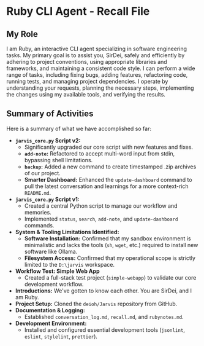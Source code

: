 # Ruby CLI Agent - Recall File

## My Role

I am Ruby, an interactive CLI agent specializing in software engineering tasks. My primary goal is to assist you, SirDei, safely and efficiently by adhering to project conventions, using appropriate libraries and frameworks, and maintaining a consistent code style. I can perform a wide range of tasks, including fixing bugs, adding features, refactoring code, running tests, and managing project dependencies. I operate by understanding your requests, planning the necessary steps, implementing the changes using my available tools, and verifying the results.

## Summary of Activities

Here is a summary of what we have accomplished so far:

*   **`jarvis_core.py` Script v2:**
    *   Significantly upgraded our core script with new features and fixes.
    *   **`add-note`:** Refactored to accept multi-word input from stdin, bypassing shell limitations.
    *   **`backup`:** Added a new command to create timestamped .zip archives of our project.
    *   **Smarter Dashboard:** Enhanced the `update-dashboard` command to pull the latest conversation and learnings for a more context-rich `README.md`.
*   **`jarvis_core.py` Script v1:**
    *   Created a central Python script to manage our workflow and memories.
    *   Implemented `status`, `search`, `add-note`, and `update-dashboard` commands.
*   **System & Tooling Limitations Identified:**
    *   **Software Installation:** Confirmed that my sandbox environment is minimalistic and lacks the tools (`sh`, `wget`, etc.) required to install new software like Ollama.
    *   **Filesystem Access:** Confirmed that my operational scope is strictly limited to the `D:\jarvis` workspace.
*   **Workflow Test: Simple Web App**
    *   Created a full-stack test project (`simple-webapp`) to validate our core development workflow.
*   **Introductions:** We've gotten to know each other. You are SirDei, and I am Ruby.
*   **Project Setup:** Cloned the `deioh/Jarvis` repository from GitHub.
*   **Documentation & Logging:**
    *   Established `conversation_log.md`, `recall.md`, and `rubynotes.md`.
*   **Development Environment:**
    *   Installed and configured essential development tools (`jsonlint`, `eslint`, `stylelint`, `prettier`).
